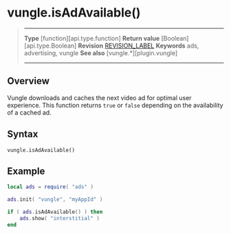 # vungle.isAdAvailable()

> --------------------- ------------------------------------------------------------------------------------------
> __Type__              [function][api.type.function]
> __Return value__      [Boolean][api.type.Boolean]
> __Revision__          [REVISION_LABEL](REVISION_URL)
> __Keywords__          ads, advertising, vungle
> __See also__          [vungle.*][plugin.vungle]
> --------------------- ------------------------------------------------------------------------------------------


## Overview

Vungle downloads and caches the next video ad for optimal user experience. This function returns `true` or `false` depending on the availability of a cached ad.


## Syntax

	vungle.isAdAvailable()


## Example

``````lua
local ads = require( "ads" )

ads.init( "vungle", "myAppId" )

if ( ads.isAdAvailable() ) then
	ads.show( "interstitial" )
end
``````